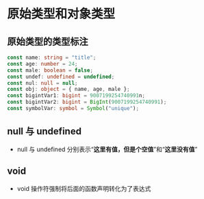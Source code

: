 # 原始类型和对象类型

## 原始类型的类型标注

```ts
const name: string = "title";
const age: number = 24;
const male: boolean = false;
const undef: undefined = undefined;
const nul: null = null;
const obj: object = { name, age, male };
const bigintVar1: bigint = 9007199254740991n;
const bigintVar2: bigint = BigInt(9007199254740991);
const symbolVar: symbol = Symbol("unique");
```

## null 与 undefined

- null 与 undefined 分别表示“**这里有值，但是个空值**”和“**这里没有值**”

## void

- void 操作符强制将后面的函数声明转化为了表达式
